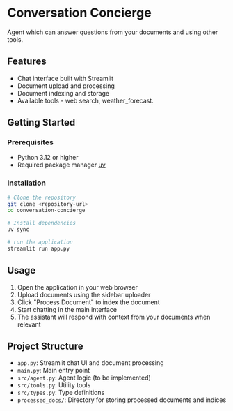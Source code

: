 # Conversation Concierge
Agent which can answer questions from your documents and using other tools.

## Features
- Chat interface built with Streamlit
- Document upload and processing
- Document indexing and storage
- Available tools - web search, weather_forecast.

## Getting Started

### Prerequisites

- Python 3.12 or higher
- Required package manager [uv](https://docs.astral.sh/uv/getting-started/installation/)

### Installation
```bash
# Clone the repository
git clone <repository-url>
cd conversation-concierge

# Install dependencies
uv sync

# run the application
streamlit run app.py
```

## Usage

1. Open the application in your web browser
2. Upload documents using the sidebar uploader
3. Click "Process Document" to index the document
4. Start chatting in the main interface
5. The assistant will respond with context from your documents when relevant

## Project Structure

- `app.py`: Streamlit chat UI and document processing
- `main.py`: Main entry point
- `src/agent.py`: Agent logic (to be implemented)
- `src/tools.py`: Utility tools
- `src/types.py`: Type definitions
- `processed_docs/`: Directory for storing processed documents and indices
